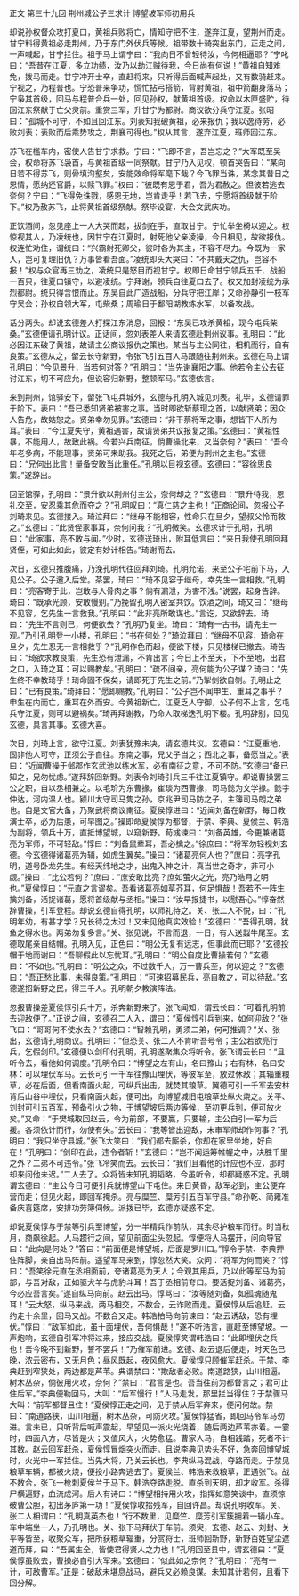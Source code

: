 正文 第三十九回 荆州城公子三求计 博望坡军师初用兵

却说孙权督众攻打夏口，黄祖兵败将亡，情知守把不住，遂弃江夏，望荆州而走。甘宁料得黄祖必走荆州，乃于东门外伏兵等候。祖带数十骑突出东门，正走之间，一声喊起，甘宁拦住。祖于马上谓宁曰：“我向日不曾轻待汝，今何相逼耶？”宁叱曰：“吾昔在江夏，多立功绩，汝乃以劫江贼待我，今日尚有何说！”黄祖自知难免，拨马而走。甘宁冲开士卒，直赶将来，只听得后面喊声起处，又有数骑赶来。宁视之，乃程普也。宁恐普来争功，慌忙拈弓搭箭，背射黄祖，祖中箭翻身落马；宁枭其首级，回马与程普合兵一处，回见孙权，献黄祖首级。权命以木匣盛贮，待回江东祭献于亡父灵前。重赏三军，升甘宁为都尉。商议欲分兵守江夏。张昭曰：“孤城不可守，不如且回江东。刘表知我破黄祖，必来报仇；我以逸待劳，必败刘表；表败而后乘势攻之，荆襄可得也。”权从其言，遂弃江夏，班师回江东。

苏飞在槛车内，密使人告甘宁求救。宁曰：“飞即不言，吾岂忘之？”大军既至吴会，权命将苏飞袅首，与黄祖首级一同祭献。甘宁乃入见权，顿首哭告曰：“某向日若不得苏飞，则骨填沟壑矣，安能效命将军麾下哉？今飞罪当诛，某念其昔日之恩情，愿纳还官爵，以赎飞罪。”权曰：“彼既有恩于君，吾为君赦之。但彼若逃去奈何？宁曰：“飞得免诛戮，感恩无地，岂肯走乎！若飞去，宁愿将首级献于阶下。”权乃赦苏飞，止将黄祖首级祭献。祭毕设宴，大会文武庆功。

正饮酒间，忽见座上一人大哭而起，拔剑在手，直取甘宁。宁忙举坐椅以迎之。权惊视其人，乃凌统也，因甘宁在江夏时，射死他父亲凌操，今日相见，故欲报仇。权连忙劝住，谓统曰：“兴霸射死卿父，彼时各为其主，不容不尽力。今既为一家人，岂可复理旧仇？万事皆看吾面。”凌统即头大哭曰：“不共戴天之仇，岂容不报！”权与众官再三劝之，凌统只是怒目而视甘宁。权即日命甘宁领兵五千、战船一百只，往夏口镇守，以避凌统。宁拜谢，领兵自往夏口去了。权又加封凌统为承烈都尉。统只得含恨而止。东吴自此广造战船，分兵守把江岸；又命孙静引一枝军守吴会；孙权自领大军，屯柴桑；周瑜日于鄱阳湖教练水军，以备攻战。

话分两头。却说玄德差人打探江东消息，回报：“东吴已攻杀黄祖，现今屯兵柴桑。”玄德便请孔明计议。正话间，忽刘表差人来请玄德赴荆州议事。孔明曰：“此必因江东破了黄祖，故请主公商议报仇之策也。某当与主公同往，相机而行，自有良策。”玄德从之，留云长守新野，令张飞引五百人马跟随往荆州来。玄德在马上谓孔明曰：“今见景升，当若何对答？”孔明曰：“当先谢襄阳之事。他若令主公去征讨江东，切不可应允，但说容归新野，整顿军马。”玄德依言。

来到荆州，馆驿安下，留张飞屯兵城外，玄德与孔明入城见刘表。礼毕，玄德请罪于阶下。表曰：“吾已悉知贤弟被害之事。当时即欲斩蔡瑁之首，以献贤弟；因众人告危，故姑恕之。贤弟幸勿见罪。”玄德曰：“非干蔡将军之事，想皆下人所为耳。”表曰：“今江夏失守，黄祖遇害，故请贤弟共议报复之策。”玄德曰：“黄祖性暴，不能用人，故致此祸。今若兴兵南征，倘曹操北来，又当奈何？”表曰：“吾今年老多病，不能理事，贤弟可来助我。我死之后，弟便为荆州之主也。”玄德曰：“兄何出此言！量备安敢当此重任。”孔明以目视玄德。玄德曰：“容徐思良策。”遂辞出。

回至馆驿，孔明曰：“景升欲以荆州付主公，奈何却之？”玄德曰：“景升待我，恩礼交至，安忍乘其危而夺之？”孔明叹曰：“真仁慈之主也！”正商论间，忽报公子刘琦来见。玄德接入。琦泣拜曰：“继母不能相容，性命只在旦夕，望叔父怜而救之。”玄德曰：“此贤侄家事耳，奈何问我？”孔明微笑。玄德求计于孔明，孔明曰：“此家事，亮不敢与闻。”少时，玄德送琦出，附耳低言曰：“来日我使孔明回拜贤侄，可如此如此，彼定有妙计相告。”琦谢而去。

次日，玄德只推腹痛，乃浼孔明代往回拜刘琦。孔明允诺，来至公子宅前下马，入见公子。公子邀入后堂。茶罢，琦曰：“琦不见容于继母，幸先生一言相救。”孔明曰：“亮客寄于此，岂敢与人骨肉之事？倘有漏泄，为害不浅。”说罢，起身告辞。琦曰：“既承光顾，安敢慢别。”乃挽留孔明入密室共饮。饮酒之间，琦又曰：“继母不见容，乞先生一言救我。”孔明曰：“此非亮所敢谋也。”言讫，又欲辞去。琦曰：“先生不言则已，何便欲去？”孔明乃复坐。琦曰：“琦有一古书，请先生一观。”乃引孔明登一小楼，孔明曰：“书在何处？”琦泣拜曰：“继母不见容，琦命在旦夕，先生忍无一言相救乎？”孔明作色而起，便欲下楼，只见楼梯已撤去。琦告曰：“琦欲求教良策，先生恐有泄漏，不肯出言；今日上不至天，下不至地，出君之口，入琦之耳：可以赐教矣。”孔明曰：“疏不间亲，亮何能为公子谋？琦曰：“先生终不幸教琦乎！琦命固不保矣，请即死于先生之前。”乃掣剑欲自刎。孔明止之曰：“已有良策。”琦拜曰：“愿即赐教。”孔明曰：“公子岂不闻申生、重耳之事乎？申生在内而亡，重耳在外而安。今黄祖新亡，江夏乏人守御，公子何不上言，乞屯兵守江夏，则可以避祸矣。”琦再拜谢教，乃命人取梯迭孔明下楼。孔明辞别，回见玄德，具言其事。玄德大喜。

次日，刘琦上言，欲守江夏。刘表犹豫未决，请玄德共议。玄德曰：“江夏重地，固非他人可守，正须公子自往。东南之事，兄父子当之；西北之事，备愿当之。”表曰：“近闻曹操于邺郡作玄武池以练水军，必有南征之意，不可不防。”玄德曰“备已知之，兄勿忧虑。”遂拜辞回新野。刘表令刘琦引兵三千往江夏镇守。却说曹操罢三公之职，自以丞相兼之。以毛玠为东曹掾，崔琰为西曹掾，司马懿为文学掾。懿字仲达，河内温人也。颍川太守司马隽之孙，京兆尹司马防之子，主簿司马朗之弟也。自是文官大备，乃聚武将商议南征。夏侯惇进曰：“近闻刘备在新野，每日教演士卒，必为后患，可早图之。”操即命夏侯惇为都督，于禁、李典、夏侯兰、韩浩为副将，领兵十万，直抵博望城，以窥新野。荀彧谏曰：“刘备英雄，今更兼诸葛亮为军师，不可轻敌。”惇曰：“刘备鼠辈耳，吾必擒之。”徐庶曰：“将军勿轻视刘玄德。今玄德得诸葛亮为辅，如虎生翼矣。”操曰：“诸葛亮何人也？”庶曰：亮字孔明，道号卧龙先生。有经天纬地之才，出鬼入神之计，真当世之奇才，非可小觑。”操曰：“比公若何？”庶曰：“庶安敢比亮？庶如萤火之光，亮乃皓月之明也。”夏侯惇曰：“元直之言谬矣。吾看诸葛亮如草芥耳，何足惧哉！吾若不一阵生擒刘备，活捉诸葛，愿将首级献与丞相。”操曰：“汝早报捷书，以慰吾心。”惇奋然辞曹操，引军登程。却说玄德自得孔明，以师礼待之。关、张二人不悦，曰：“孔明年幼，有甚才学？兄长待之太过！又未见他真实效验！”玄德曰：“吾得孔明，犹鱼之得水也。两弟勿复多言。”关、张见说，不言而退，一日，有人送蠫牛尾至。玄德取尾亲自结帽。孔明入见，正色曰：“明公无复有远志，但事此而已耶？”玄德投帽于地而谢曰：“吾聊假此以忘忧耳。”孔明曰：“明公自度比曹操若何？”玄德曰：“不如也。”孔明曰：“明公之众，不过数千人，万一曹兵至，何以迎之？”玄德曰：“吾正愁此事，未得良策。”孔明曰：“可速招募民兵，亮自教之，可以待敌。”玄德遂招新野之民，得三千人。孔明朝夕教演阵法。

忽报曹操差夏侯惇引兵十万，杀奔新野来了。张飞闻知，谓云长曰：“可着孔明前去迎敌便了。”正说之间，玄德召二人入，谓曰：”夏侯惇引兵到来，如何迎敌？”张飞曰：“哥哥何不使水去？”玄德曰：“智赖孔明，勇须二弟，何可推调？”关、张出，玄德请孔明商议。孔明曰：“但恐关、张二人不肯听吾号令；主公若欲亮行兵，乞假剑印。”玄德便以剑印付孔明，孔明遂聚集众将听令。张飞谓云长曰：“且听令去，看他如何调度。”孔明令曰：“博望之左有山，名曰豫山；右有林，名曰安林：可以埋伏军马。云长可引一千军往豫山埋伏，等彼军至，放过休敌；其辎重粮草，必在后面，但看南面火起，可纵兵出击，就焚其粮草。翼德可引一千军去安林背后山谷中埋伏，只看南面火起，便可出，向博望城旧屯粮草处纵火烧之。关平、刘封可引五百军，预备引火之物，于博望坡后两边等候，至初更兵到，便可放火矣。”又命：“于樊城取回赵云，令为前部，不要赢，只要输，主公自引一军为后援。各须依计而行，勿使有失。”云长曰：“我等皆出迎敌，未审军师却作何事？”孔明曰：“我只坐守县城。”张飞大笑曰：“我们都去厮杀，你却在家里坐地，好自在！”孔明曰：“剑印在此，违令者斩！”玄德曰：“岂不闻运筹帷幄之中，决胜千里之外？二弟不可违令。”张飞冷笑而去。云长曰：“我们且看他的计应也不应，那时却来问他未迟。”二人去了。众将皆未知孔明韬略，今虽听令，却都疑惑不定。孔明谓玄德曰：“主公今日可便引兵就博望山下屯住。来日黄昏，敌军必到，主公便弃营而走；但见火起，即回军掩杀。亮与糜竺、糜芳引五百军守县。”命孙乾、简雍准备庆喜筵席，安排功劳簿伺候。派拨已毕，玄德亦疑惑不定。

却说夏侯惇与于禁等引兵至博望，分一半精兵作前队，其余尽护粮车而行。时当秋月，商飙徐起。人马趱行之间，望见前面尘头忽起。惇便将人马摆开，问向导官曰：“此向是何处？”答曰：“前面便是博望城，后面是罗川口。”惇令于禁、李典押住阵脚，亲自出马阵前。遥望军马来到，惇忽然大笑。众问：“将军为何而笑？”惇曰：“吾笑徐元直在丞相面前，夸诸葛亮为天人；今观其用兵，乃以此等军马为前部，与吾对敌，正如驱犬羊与虎豹斗耳！吾于丞相前夸口。要活捉刘备、诸葛亮，今必应吾言矣。”遂自纵马向前。赵云出马。惇骂曰：“汝等随刘备，如孤魂随鬼耳！”云大怒，纵马来战。两马相交，不数合，云诈败而走。夏侯惇从后追赶。云约走十余里，回马又战。不数合又走。韩浩拍马向前谏曰：“赵云诱敌，恐有埋伏。”惇曰：“敌军如此，虽十面埋伏，吾何惧哉！”遂不听浩言，直赶至博望坡。一声炮响，玄德自引军冲将过来，接应交战。夏侯惇笑谓韩浩曰：“此即埋伏之兵也！吾今晚不到新野，誓不罢兵！”乃催军前进。玄德、赵云退后便走，时天色已晚，浓云密布，又无月色；昼风既起，夜风愈大。夏侯惇只顾催军赶杀。于禁、李典赶到窄狭处，两边都是芦苇。典谓禁曰：“欺敌者必败。南道路狭，山川相逼。树木丛杂，倘彼用火攻，奈何？”禁曰：“君言是也。吾当往前为都督言之；君可止住后军。”李典便勒回马，大叫：“后军慢行！”人马走发，那里拦当得住？于禁骤马大叫：“前军都督且住！”夏侯惇正走之间，见于禁从后军奔来，便问何故。禁曰：“南道路狭，山川相逼，树木丛杂，可防火攻。”夏侯惇猛省，即回马令军马勿进。言未已，只听背后喊声震起，早望见一派火光烧着，随后两边芦苇亦着。一霎时，四面八方，尽皆是火；又值风大，火势愈猛。曹家人马，自相践踏，死者不计其数。赵云回军赶杀，夏侯惇冒烟突火而走。且说李典见势头不好，急奔回博望城时，火光中一军拦住。当先大将，乃关云长也。李典纵马混战，夺路而走。于禁见粮草车辆，都被火烧，便投小路奔逃去了。夏侯兰、韩浩来救粮草，正遇张飞。战不数合，张飞一枪刺夏侯兰于马下。韩浩夺路走脱。直杀到天明，却才收军。杀得尸横遍野，血流成河。后人有诗曰：“博望相持用火攻，指挥如意笑谈中。直须惊破曹公胆，初出茅庐第一功！”夏侯惇收拾残军，自回许昌。却说孔明收军。关、张二人相谓曰：“孔明真英杰也！”行不数里，见糜竺、糜芳引军簇拥着一辆小车。车中端坐一人，乃孔明也。关、张下马拜伏于车前。须臾，玄德、赵云、刘封、关平等皆至，收聚众军，把所获粮草辎重，分赏将士，班师回新野，新野百姓望尘遮道而拜，曰：“吾属生全，皆使君得贤人之力也！”孔明回至县中，谓玄德曰：“夏侯惇虽败去，曹操必自引大军来。”玄德曰：“似此如之奈何？”孔明曰：“亮有一计，可敌曹军。”正是：破敌未堪息战马，避兵又必赖良谋。未知其计若何，且看下回分解。

